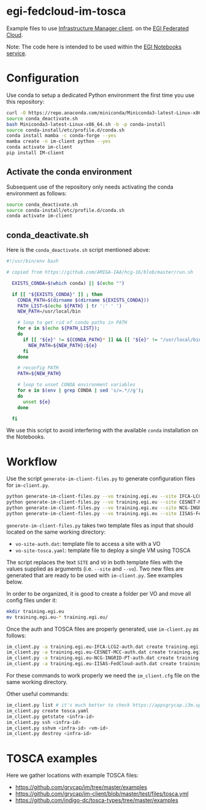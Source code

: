 # egi-fedcloud-im-tosca

Example files to use [Infrastructure Manager client](https://imdocs.readthedocs.io/en/latest/client.html).
on the [EGI Federated Cloud](https://www.egi.eu/services/cloud-compute/).

Note: The code here is intended to be used within the
[EGI Notebooks service](https://www.egi.eu/services/notebooks/).

# Configuration

Use conda to setup a dedicated Python environment the first time you use this repository:

```bash
curl -O https://repo.anaconda.com/miniconda/Miniconda3-latest-Linux-x86_64.sh
source conda_deactivate.sh
bash Miniconda3-latest-Linux-x86_64.sh -b -p conda-install
source conda-install/etc/profile.d/conda.sh
conda install mamba -c conda-forge --yes
mamba create -n im-client python --yes
conda activate im-client
pip install IM-client
````

## Activate the conda environment

Subsequent use of the repository only needs activating the conda environment as follows:

```bash
source conda_deactivate.sh
source conda-install/etc/profile.d/conda.sh
conda activate im-client
```

## conda_deactivate.sh

Here is the `conda_deactivate.sh` script mentioned above:

```bash
#!/usr/bin/env bash

# copied from https://github.com/AMIGA-IAA/hcg-16/blob/master/run.sh

  EXISTS_CONDA=$(which conda) || $(echo "")

  if [[ "${EXISTS_CONDA}" ]] ; then
    CONDA_PATH=$(dirname $(dirname ${EXISTS_CONDA}))
    PATH_LIST=$(echo ${PATH} | tr ':' ' ')
    NEW_PATH=/usr/local/bin

    # loop to get rid of conda paths in PATH
    for e in $(echo ${PATH_LIST});
    do
      if [[ "${e}" != ${CONDA_PATH}* ]] && [[ "${e}" != "/usr/local/bin" ]] ; then
        NEW_PATH=${NEW_PATH}:${e}
      fi
    done

    # reconfig PATH
    PATH=${NEW_PATH}

    # loop to unset CONDA environment variables
    for e in $(env | grep CONDA | sed 's/=.*//g');
    do
      unset ${e}
    done

  fi
```

We use this script to avoid interfering with the available `conda` installation on the Notebooks.

# Workflow

Use the script `generate-im-client-files.py` to generate configuration files for `im-client.py`.

```bash
python generate-im-client-files.py --vo training.egi.eu --site IFCA-LCG2
python generate-im-client-files.py --vo training.egi.eu --site CESNET-MCC
python generate-im-client-files.py --vo training.egi.eu --site NCG-INGRID-PT
python generate-im-client-files.py --vo training.egi.eu --site IISAS-FedCloud
```

`generate-im-client-files.py` takes two template files as input that should located
on the same working directory:
* `vo-site-auth.dat`: template file to access a site with a VO
* `vo-site-tosca.yaml`: template file to deploy a single VM using TOSCA

The script replaces the text `SITE` and `VO` in both template files with the values
supplied as arguments (i.e. `--site` and `--vo`). Two new files are generated that
are ready to be used with `im-client.py`. See examples below.

In order to be organized, it is good to create a folder per VO and move all config files under it:

```bash
mkdir training.egi.eu
mv training.egi.eu-* training.egi.eu/
```

Once the auth and TOSCA files are properly generated, use `im-client.py` as follows:

```bash
im_client.py -a training.egi.eu-IFCA-LCG2-auth.dat create training.egi.eu-IFCA-LCG2-tosca.yaml
im_client.py -a training.egi.eu-CESNET-MCC-auth.dat create training.egi.eu-CESNET-MCC-tosca.yaml
im_client.py -a training.egi.eu-NCG-INGRID-PT-auth.dat create training.egi.eu-NCG-INGRID-PT-tosca.yaml
im_client.py -a training.egi.eu-IISAS-FedCloud-auth.dat create training.egi.eu-IISAS-FedCloud-tosca.yaml
```

For these commands to work properly we need the `im_client.cfg` file on the same working directory.

Other useful commands:

```bash
im_client.py list # it's much better to check https://appsgrycap.i3m.upv.es:31443/im-dashboard/infrastructures instead
im_client.py create tosca.yaml
im_client.py getstate <infra-id>
im_client.py ssh <infra-id>
im_client.py sshvm <infra-id> <vm-id>
im_client.py destroy <infra-id>
```

# TOSCA examples

Here we gather locations with example TOSCA files:
* https://github.com/grycap/im/tree/master/examples
* https://github.com/grycap/im-client/blob/master/test/files/tosca.yml
* https://github.com/indigo-dc/tosca-types/tree/master/examples
